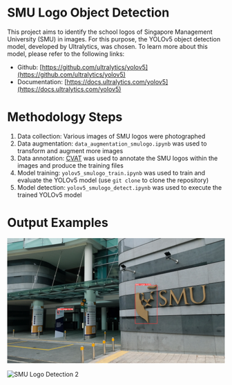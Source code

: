 # SMU Logo Object Detection
This project aims to identify the school logos of Singapore Management University (SMU) in images. For this purpose, the YOLOv5 object detection model, developed by Ultralytics, was chosen. To learn more about this model, please refer to the following links:
* Github: [https://github.com/ultralytics/yolov5](https://github.com/ultralytics/yolov5)
* Documentation: [https://docs.ultralytics.com/yolov5](https://docs.ultralytics.com/yolov5)

# Methodology Steps
1. Data collection: Various images of SMU logos were photographed
2. Data augmentation: `data_augmentation_smulogo.ipynb` was used to transform and augment more images
3. Data annotation: [CVAT](https://www.cvat.ai) was used to annotate the SMU logos within the images and produce the training files
4. Model training: `yolov5_smulogo_train.ipynb` was used to train and evaluate the YOLOv5 model (use `git clone` to clone the repository)
5. Model detection: `yolov5_smulogo_detect.ipynb` was used to execute the trained YOLOv5 model

# Output Examples
![SMU Logo Detection 1](https://github.com/dariusbtzc/smulogo_object_detection/blob/main/DSCF1761.jpeg)

![SMU Logo Detection 2](https://github.com/dariusbtzc/smulogo_object_detection/blob/main/DSCF1912.jpeg)




